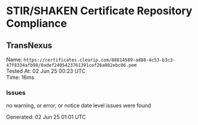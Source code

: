 # STIR/SHAKEN Certificate Repository Compliance

## TransNexus

Name: `https://certificates.clearip.com/88814589-ad88-4c53-b3c3-47f8334afb98/0adef2405423761391cef26a082ebc06.pem`\
Tested At: 02 Jun 25 00:23 UTC\
Time: 16ms

### Issues

no warning, or error, or notice date level issues were found

Generated: 02 Jun 25 01:01 UTC